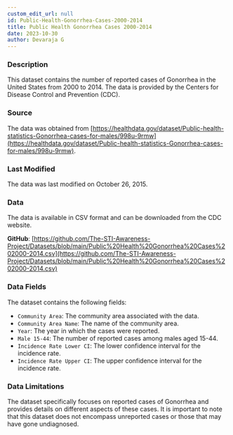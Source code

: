 ```yaml
---
custom_edit_url: null
id: Public-Health-Gonorrhea-Cases-2000-2014
title: Public Health Gonorrhea Cases 2000-2014
date: 2023-10-30
author: Devaraja G
---
```


### Description
This dataset contains the number of reported cases of Gonorrhea in the United States from 2000 to 2014. The data is provided by the Centers for Disease Control and Prevention (CDC).

### Source
The data was obtained from [https://healthdata.gov/dataset/Public-health-statistics-Gonorrhea-cases-for-males/998u-9rmw](https://healthdata.gov/dataset/Public-health-statistics-Gonorrhea-cases-for-males/998u-9rmw).

### Last Modified
The data was last modified on October 26, 2015.

### Data
The data is available in CSV format and can be downloaded from the CDC website.

**GitHub**: [https://github.com/The-STI-Awareness-Project/Datasets/blob/main/Public%20Health%20Gonorrhea%20Cases%202000-2014.csv](https://github.com/The-STI-Awareness-Project/Datasets/blob/main/Public%20Health%20Gonorrhea%20Cases%202000-2014.csv)

### Data Fields
The dataset contains the following fields:
- `Community Area`: The community area associated with the data.
- `Community Area Name`: The name of the community area.
- `Year`: The year in which the cases were reported.
- `Male 15-44`: The number of reported cases among males aged 15-44.
- `Incidence Rate Lower CI`: The lower confidence interval for the incidence rate.
- `Incidence Rate Upper CI`: The upper confidence interval for the incidence rate.

### Data Limitations
The dataset specifically focuses on reported cases of Gonorrhea and provides details on different aspects of these cases. It is important to note that this dataset does not encompass unreported cases or those that may have gone undiagnosed.